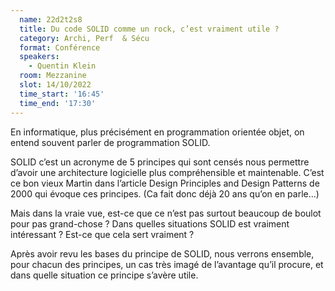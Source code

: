 ```yaml
---
  name: 22d2t2s8
  title: Du code SOLID comme un rock, c’est vraiment utile ?
  category: Archi, Perf  & Sécu
  format: Conférence 
  speakers: 
    - Quentin Klein
  room: Mezzanine
  slot: 14/10/2022
  time_start: '16:45'
  time_end: '17:30'
---
```

En informatique, plus précisément en programmation orientée objet, on entend souvent parler de programmation SOLID.

SOLID c’est un acronyme de 5 principes qui sont censés nous permettre d’avoir une architecture logicielle plus compréhensible et maintenable. C’est ce bon vieux Martin dans l’article Design Principles and Design Patterns de 2000 qui évoque ces principes. (Ca fait donc déjà 20 ans qu’on en parle...)

Mais dans la vraie vue, est-ce que ce n’est pas surtout beaucoup de boulot pour pas grand-chose ? Dans quelles situations SOLID est vraiment intéressant ? Est-ce que cela sert vraiment ?

Après avoir revu les bases du principe de SOLID, nous verrons ensemble, pour chacun des principes, un cas très imagé de l’avantage qu’il procure, et dans quelle situation ce principe s’avère utile.
